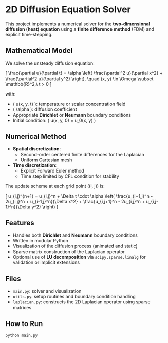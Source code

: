 # 2D Diffusion Equation Solver

This project implements a numerical solver for the **two-dimensional diffusion (heat) equation** using a **finite difference method** (FDM) and explicit time-stepping.

## Mathematical Model

We solve the unsteady diffusion equation:

\[
\frac{\partial u}{\partial t} = \alpha \left( \frac{\partial^2 u}{\partial x^2} + \frac{\partial^2 u}{\partial y^2} \right), \quad (x, y) \in \Omega \subset \mathbb{R}^2,\ t > 0
\]

with:
- \( u(x, y, t) \): temperature or scalar concentration field
- \( \alpha \): diffusion coefficient
- Appropriate **Dirichlet** or **Neumann** boundary conditions
- Initial condition: \( u(x, y, 0) = u_0(x, y) \)

## Numerical Method

- **Spatial discretization**:
  - Second-order centered finite differences for the Laplacian
  - Uniform Cartesian mesh
- **Time discretization**:
  - Explicit Forward Euler method
  - Time step limited by CFL condition for stability

The update scheme at each grid point \((i, j)\) is:

\[
u_{i,j}^{n+1} = u_{i,j}^n + \Delta t \cdot \alpha \left(
\frac{u_{i+1,j}^n - 2u_{i,j}^n + u_{i-1,j}^n}{\Delta x^2} +
\frac{u_{i,j+1}^n - 2u_{i,j}^n + u_{i,j-1}^n}{\Delta y^2}
\right)
\]

## Features

- Handles both **Dirichlet** and **Neumann** boundary conditions
- Written in modular Python
- Visualization of the diffusion process (animated and static)
- Sparse matrix construction of the Laplacian operator
- Optional use of **LU decomposition** via `scipy.sparse.linalg` for validation or implicit extensions

## Files

- `main.py`: solver and visualization
- `utils.py`: setup routines and boundary condition handling
- `laplacian.py`: constructs the 2D Laplacian operator using sparse matrices

## How to Run

```bash
python main.py
